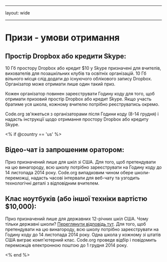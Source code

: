 * * *

layout: wide

* * *

# Призи - умови отримання

## Простір Dropbox або кредити Skype:

10 Гб простору Dropbox або кредит $10 у Skype призначені для вчителів, вихователів для позашкільних клубів та освітніх організацій. 10 Гб вільного місця слід додати до існуючого облікового запису Dropbox. Організатор може отримати лише один такий приз.

Кожен організатор повинен зареєструвати Годину коду для того, щоб отримати призовий простір Dropbox або кредит Skype. Якщо участь братиме уся школа, кожному вчителю потрібно реєструватись окремо.

Code.org зв'яжеться з організаторами після Години коду (8-14 грудня) і надасть інструкції щодо отримання простору Dropbox або кредиту Skype.

<% if @country == 'us' %>

## Відео-чат із запрошеним оратором:

Приз призначений лише для шкіл зі США. Для того, щоб претендувати на цю винагороду, всю школу потрібно зареєструвати на Годину коду до 14 листопада 2014 року. Code.org випадковим чином обере школи-переможці, надасть часові інтервали для веб-чату та узгодить технологічні деталі з відповідним вчителем.

## Клас ноутбуків (або іншої техніки вартістю $10,000):

Приз призначений лише для державних 12-річних шкіл США. Чому тільки державні школи? [Переглянути відповідь тут](http://www.hourofcode.com/us#faq). Для того, щоб претендувати на цю винагороду, всю школу потрібно зареєструвати на Годину коду до 14 листопада 2014 року. Одна школа у кожному зі штатів США виграє комп'ютерний клас. Code.org проведе відбір і повідомить переможців електронною поштою до 1 грудня 2014 року.

<% end %>